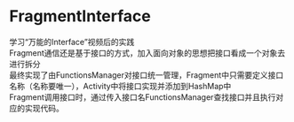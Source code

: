 # FragmentInterface
学习“万能的Interface”视频后的实践  
Fragment通信还是基于接口的方式，加入面向对象的思想把接口看成一个对象去进行拆分  
最终实现了由FunctionsManager对接口统一管理，Fragment中只需要定义接口名称（名称要唯一），Activity中将接口实现并添加到HashMap中  
Fragment调用接口时，通过传入接口名FunctionsManager查找接口并且执行对应的实现代码。
